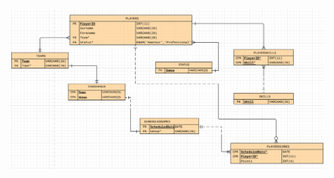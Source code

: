 
![](https://github.com/Fireaxxe/CSCU9B3/blob/master/CSCU9B3/B3%20Assignment/ER%20diagram.png?raw=true)
